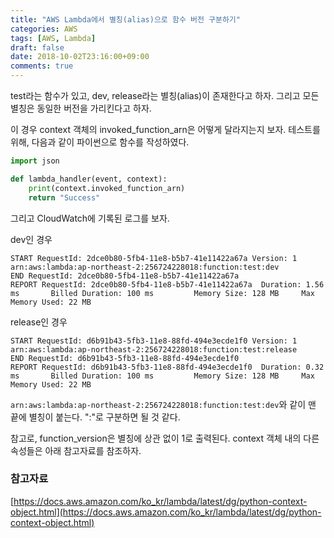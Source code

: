```yaml
---
title: "AWS Lambda에서 별칭(alias)으로 함수 버전 구분하기"
categories: AWS
tags: [AWS, Lambda]
draft: false
date: 2018-10-02T23:16:00+09:00
comments: true
---
```


test라는 함수가 있고, dev, release라는 별칭(alias)이 존재한다고 하자. 그리고 모든 별칭은 동일한 버전을 가리킨다고 하자.

이 경우 context 객체의 invoked_function_arn은 어떻게 달라지는지 보자. 테스트를 위해, 다음과 같이 파이썬으로 함수를 작성하였다.

```python
import json

def lambda_handler(event, context): 
    print(context.invoked_function_arn)
    return "Success"
```

그리고 CloudWatch에 기록된 로그를 보자.

dev인 경우

```
START RequestId: 2dce0b80-5fb4-11e8-b5b7-41e11422a67a Version: 1
arn:aws:lambda:ap-northeast-2:256724228018:function:test:dev
END RequestId: 2dce0b80-5fb4-11e8-b5b7-41e11422a67a
REPORT RequestId: 2dce0b80-5fb4-11e8-b5b7-41e11422a67a  Duration: 1.56 ms       Billed Duration: 100 ms         Memory Size: 128 MB     Max Memory Used: 22 MB
```

release인 경우

```
START RequestId: d6b91b43-5fb3-11e8-88fd-494e3ecde1f0 Version: 1
arn:aws:lambda:ap-northeast-2:256724228018:function:test:release
END RequestId: d6b91b43-5fb3-11e8-88fd-494e3ecde1f0
REPORT RequestId: d6b91b43-5fb3-11e8-88fd-494e3ecde1f0  Duration: 0.32 ms       Billed Duration: 100 ms         Memory Size: 128 MB     Max Memory Used: 22 MB
```

`arn:aws:lambda:ap-northeast-2:256724228018:function:test:dev`와 같이 맨 끝에 별칭이 붙는다. ":"로 구분하면 될 것 같다.

참고로, function_version은 별칭에 상관 없이 1로 출력된다. context 객체 내의 다른 속성들은 아래 참고자료를 참조하자.

### 참고자료

[https://docs.aws.amazon.com/ko_kr/lambda/latest/dg/python-context-object.html](https://docs.aws.amazon.com/ko_kr/lambda/latest/dg/python-context-object.html)